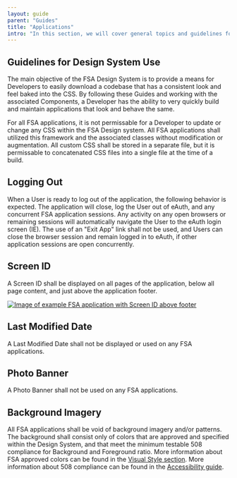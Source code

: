 ```yaml
---
layout: guide
parent: "Guides"
title: "Applications"
intro: "In this section, we will cover general topics and guidelines for FSA Applications."
---
```


## Guidelines for Design System Use

The main objective of the FSA Design System is to provide a means for Developers to easily download a codebase that has a consistent look and feel baked into the CSS. By following these Guides and working with the associated Components, a Developer has the ability to very quickly build and maintain applications that look and behave the same.

For all FSA applications, it is not permissable for a Developer to update or change any CSS within the FSA Design system. All FSA applications shall utilized this framework and the associated classes without modification or augmentation. All custom CSS shall be stored in a separate file, but it is permissable to concatenated CSS files into a single file at the time of a build.

## Logging Out

When a User is ready to log out of the application, the following behavior is expected. The application will close, log the User out of eAuth, and any concurrent FSA application sessions. Any activity on any open browsers or remaining sessions will automatically navigate the User to the eAuth login screen (IE). The use of an "Exit App" link shall not be used, and Users can close the browser session and remain logged in to eAuth, if other application sessions are open concurrently.


## Screen ID

A Screen ID shall be displayed on all pages of the application, below all page content, and just above the application footer.

<a href="{{ site.baseurl }}img/subcategories/applications/screen-id.jpg" target="_blank"><img src="{{ site.baseurl }}img/subcategories/applications/screen-id.jpg" alt="Image of example FSA application with Screen ID above footer"></a>

## Last Modified Date

A Last Modified Date shall not be displayed or used on any FSA applications.


## Photo Banner

A Photo Banner shall not be used on any FSA applications.


## Background Imagery

All FSA applications shall be void of background imagery and/or patterns. The background shall consist only of colors that are approved and specified within the Design System, and that meet the minimum testable 508 compliance for Background and Foreground ratio. More information about FSA approved colors can be found in the <a href="{{ site.baseurl }}visual-style/color/">Visual Style section</a>. More information about 508 compliance can be found in the <a href="{{ site.baseurl }}guides/accessibility/" >Accessibility guide</a>.
